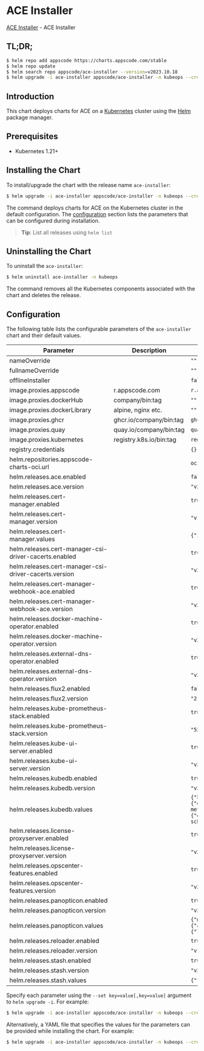 # ACE Installer

[ACE Installer](https://github.com/bytebuilders/installer) - ACE Installer

## TL;DR;

```bash
$ helm repo add appscode https://charts.appscode.com/stable
$ helm repo update
$ helm search repo appscode/ace-installer --version=v2023.10.18
$ helm upgrade -i ace-installer appscode/ace-installer -n kubeops --create-namespace --version=v2023.10.18
```

## Introduction

This chart deploys charts for ACE on a [Kubernetes](http://kubernetes.io) cluster using the [Helm](https://helm.sh) package manager.

## Prerequisites

- Kubernetes 1.21+

## Installing the Chart

To install/upgrade the chart with the release name `ace-installer`:

```bash
$ helm upgrade -i ace-installer appscode/ace-installer -n kubeops --create-namespace --version=v2023.10.18
```

The command deploys charts for ACE on the Kubernetes cluster in the default configuration. The [configuration](#configuration) section lists the parameters that can be configured during installation.

> **Tip**: List all releases using `helm list`

## Uninstalling the Chart

To uninstall the `ace-installer`:

```bash
$ helm uninstall ace-installer -n kubeops
```

The command removes all the Kubernetes components associated with the chart and deletes the release.

## Configuration

The following table lists the configurable parameters of the `ace-installer` chart and their default values.

|                       Parameter                       |       Description       |                                                                                                                                       Default                                                                                                                                        |
|-------------------------------------------------------|-------------------------|--------------------------------------------------------------------------------------------------------------------------------------------------------------------------------------------------------------------------------------------------------------------------------------|
| nameOverride                                          |                         | <code>""</code>                                                                                                                                                                                                                                                                      |
| fullnameOverride                                      |                         | <code>""</code>                                                                                                                                                                                                                                                                      |
| offlineInstaller                                      |                         | <code>false</code>                                                                                                                                                                                                                                                                   |
| image.proxies.appscode                                | r.appscode.com          | <code>r.appscode.com</code>                                                                                                                                                                                                                                                          |
| image.proxies.dockerHub                               | company/bin:tag         | <code>""</code>                                                                                                                                                                                                                                                                      |
| image.proxies.dockerLibrary                           | alpine, nginx etc.      | <code>""</code>                                                                                                                                                                                                                                                                      |
| image.proxies.ghcr                                    | ghcr.io/company/bin:tag | <code>ghcr.io</code>                                                                                                                                                                                                                                                                 |
| image.proxies.quay                                    | quay.io/company/bin:tag | <code>quay.io</code>                                                                                                                                                                                                                                                                 |
| image.proxies.kubernetes                              | registry.k8s.io/bin:tag | <code>registry.k8s.io</code>                                                                                                                                                                                                                                                         |
| registry.credentials                                  |                         | <code>{}</code>                                                                                                                                                                                                                                                                      |
| helm.repositories.appscode-charts-oci.url             |                         | <code>oci://ghcr.io/appscode-charts</code>                                                                                                                                                                                                                                           |
| helm.releases.ace.enabled                             |                         | <code>false</code>                                                                                                                                                                                                                                                                   |
| helm.releases.ace.version                             |                         | <code>"v2023.10.18"</code>                                                                                                                                                                                                                                                           |
| helm.releases.cert-manager.enabled                    |                         | <code>true</code>                                                                                                                                                                                                                                                                    |
| helm.releases.cert-manager.version                    |                         | <code>"v1.11.0"</code>                                                                                                                                                                                                                                                               |
| helm.releases.cert-manager.values                     |                         | <code>{"installCRDs":true}</code>                                                                                                                                                                                                                                                    |
| helm.releases.cert-manager-csi-driver-cacerts.enabled |                         | <code>true</code>                                                                                                                                                                                                                                                                    |
| helm.releases.cert-manager-csi-driver-cacerts.version |                         | <code>"v2023.10.1"</code>                                                                                                                                                                                                                                                            |
| helm.releases.cert-manager-webhook-ace.enabled        |                         | <code>true</code>                                                                                                                                                                                                                                                                    |
| helm.releases.cert-manager-webhook-ace.version        |                         | <code>"v2023.10.18"</code>                                                                                                                                                                                                                                                           |
| helm.releases.docker-machine-operator.enabled         |                         | <code>true</code>                                                                                                                                                                                                                                                                    |
| helm.releases.docker-machine-operator.version         |                         | <code>"v2023.10.18"</code>                                                                                                                                                                                                                                                           |
| helm.releases.external-dns-operator.enabled           |                         | <code>true</code>                                                                                                                                                                                                                                                                    |
| helm.releases.external-dns-operator.version           |                         | <code>"v2023.10.1"</code>                                                                                                                                                                                                                                                            |
| helm.releases.flux2.enabled                           |                         | <code>false</code>                                                                                                                                                                                                                                                                   |
| helm.releases.flux2.version                           |                         | <code>"2.10.6"</code>                                                                                                                                                                                                                                                                |
| helm.releases.kube-prometheus-stack.enabled           |                         | <code>true</code>                                                                                                                                                                                                                                                                    |
| helm.releases.kube-prometheus-stack.version           |                         | <code>"52.1.0"</code>                                                                                                                                                                                                                                                                |
| helm.releases.kube-ui-server.enabled                  |                         | <code>true</code>                                                                                                                                                                                                                                                                    |
| helm.releases.kube-ui-server.version                  |                         | <code>"v2023.10.1"</code>                                                                                                                                                                                                                                                            |
| helm.releases.kubedb.enabled                          |                         | <code>true</code>                                                                                                                                                                                                                                                                    |
| helm.releases.kubedb.version                          |                         | <code>"v2023.10.26-rc.0"</code>                                                                                                                                                                                                                                                      |
| helm.releases.kubedb.values                           |                         | <code>{"kubedb-autoscaler":{"enabled":false},"kubedb-catalog":{"enabled":true},"kubedb-dashboard":{"enabled":false},"kubedb-metrics":{"enabled":false},"kubedb-ops-manager":{"enabled":true},"kubedb-provisioner":{"enabled":true},"kubedb-schema-manager":{"enabled":false}}</code> |
| helm.releases.license-proxyserver.enabled             |                         | <code>true</code>                                                                                                                                                                                                                                                                    |
| helm.releases.license-proxyserver.version             |                         | <code>"v2023.10.18"</code>                                                                                                                                                                                                                                                           |
| helm.releases.opscenter-features.enabled              |                         | <code>true</code>                                                                                                                                                                                                                                                                    |
| helm.releases.opscenter-features.version              |                         | <code>"v2023.10.18"</code>                                                                                                                                                                                                                                                           |
| helm.releases.panopticon.enabled                      |                         | <code>true</code>                                                                                                                                                                                                                                                                    |
| helm.releases.panopticon.version                      |                         | <code>"v2023.10.1"</code>                                                                                                                                                                                                                                                            |
| helm.releases.panopticon.values                       |                         | <code>{"monitoring":{"agent":"prometheus.io/operator","enabled":true,"serviceMonitor":{"labels":{"release":"kube-prometheus-stack"}}}}</code>                                                                                                                                        |
| helm.releases.reloader.enabled                        |                         | <code>true</code>                                                                                                                                                                                                                                                                    |
| helm.releases.reloader.version                        |                         | <code>"v1.0.50"</code>                                                                                                                                                                                                                                                               |
| helm.releases.stash.enabled                           |                         | <code>true</code>                                                                                                                                                                                                                                                                    |
| helm.releases.stash.version                           |                         | <code>"v2023.10.9"</code>                                                                                                                                                                                                                                                            |
| helm.releases.stash.values                            |                         | <code>{"features":{"enterprise":true}}</code>                                                                                                                                                                                                                                        |


Specify each parameter using the `--set key=value[,key=value]` argument to `helm upgrade -i`. For example:

```bash
$ helm upgrade -i ace-installer appscode/ace-installer -n kubeops --create-namespace --version=v2023.10.18 --set image.proxies.appscode=r.appscode.com
```

Alternatively, a YAML file that specifies the values for the parameters can be provided while
installing the chart. For example:

```bash
$ helm upgrade -i ace-installer appscode/ace-installer -n kubeops --create-namespace --version=v2023.10.18 --values values.yaml
```
